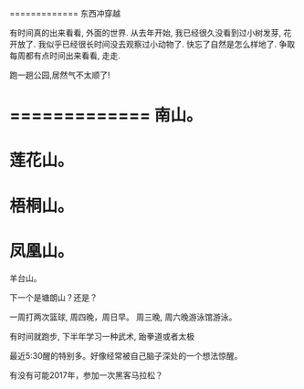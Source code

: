 =============
东西冲穿越

有时间真的出来看看, 外面的世界. 从去年开始, 我已经很久没看到过小树发芽, 花开放了. 我似乎已经很长时间没去观察过小动物了. 快忘了自然是怎么样地了. 争取每周都有点时间出来看看, 走走.

跑一趟公园,居然气不太顺了!


=============
南山。
=============
莲花山。
=============
梧桐山。
=============
凤凰山。
=============
羊台山。

下一个是塘朗山？还是？

一周打两次篮球, 周四晚，周日早。
周三晚, 周六晚游泳馆游泳。

有时间就跑步, 下半年学习一种武术, 跆拳道或者太极



最近5:30醒的特别多。好像经常被自己脑子深处的一个想法惊醒。

有没有可能2017年，参加一次黑客马拉松？

